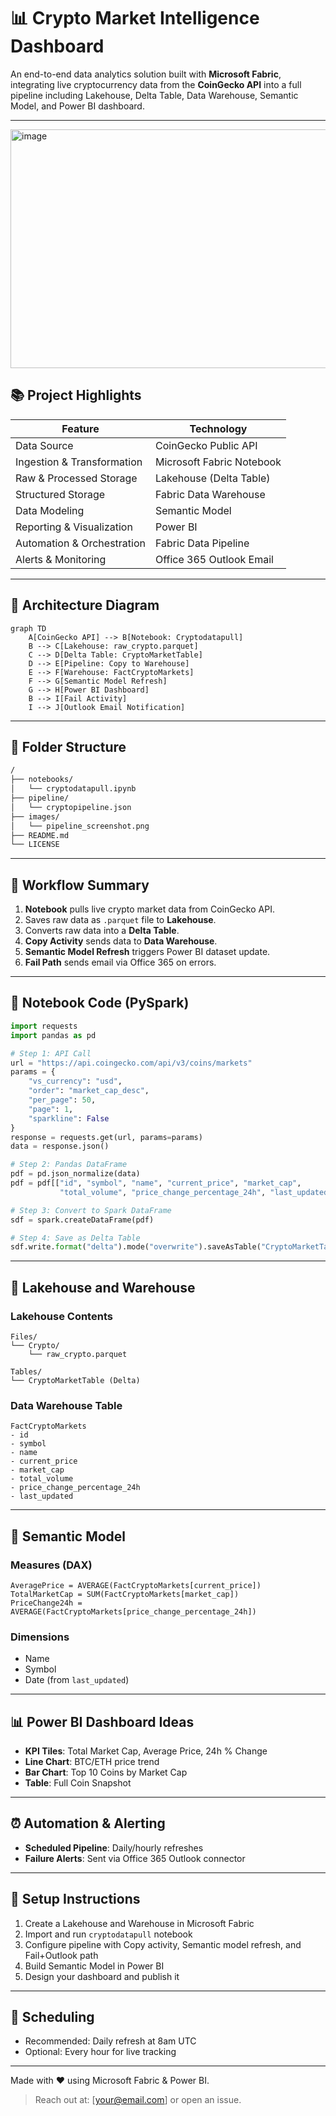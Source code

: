 # 📊 Crypto Market Intelligence Dashboard

An end-to-end data analytics solution built with **Microsoft Fabric**, integrating live cryptocurrency data from the **CoinGecko API** into a full pipeline including Lakehouse, Delta Table, Data Warehouse, Semantic Model, and Power BI dashboard.

---
<img width="935" height="382" alt="image" src="https://github.com/user-attachments/assets/cf1b05e7-5f18-478c-8835-d4623981c684" />

## 📚 Project Highlights

| Feature                    | Technology                |
| -------------------------- | ------------------------- |
| Data Source                | CoinGecko Public API      |
| Ingestion & Transformation | Microsoft Fabric Notebook |
| Raw & Processed Storage    | Lakehouse (Delta Table)   |
| Structured Storage         | Fabric Data Warehouse     |
| Data Modeling              | Semantic Model            |
| Reporting & Visualization  | Power BI                  |
| Automation & Orchestration | Fabric Data Pipeline      |
| Alerts & Monitoring        | Office 365 Outlook Email  |

---

## 🧰 Architecture Diagram

```mermaid
graph TD
    A[CoinGecko API] --> B[Notebook: Cryptodatapull]
    B --> C[Lakehouse: raw_crypto.parquet]
    C --> D[Delta Table: CryptoMarketTable]
    D --> E[Pipeline: Copy to Warehouse]
    E --> F[Warehouse: FactCryptoMarkets]
    F --> G[Semantic Model Refresh]
    G --> H[Power BI Dashboard]
    B --> I[Fail Activity]
    I --> J[Outlook Email Notification]
```

---

## 📁 Folder Structure

```bash
/
├── notebooks/
│   └── cryptodatapull.ipynb
├── pipeline/
│   └── cryptopipeline.json
├── images/
│   └── pipeline_screenshot.png
├── README.md
└── LICENSE
```

---

## 🔄 Workflow Summary

1. **Notebook** pulls live crypto market data from CoinGecko API.
2. Saves raw data as `.parquet` file to **Lakehouse**.
3. Converts raw data into a **Delta Table**.
4. **Copy Activity** sends data to **Data Warehouse**.
5. **Semantic Model Refresh** triggers Power BI dataset update.
6. **Fail Path** sends email via Office 365 on errors.

---

## 📃 Notebook Code (PySpark)

```python
import requests
import pandas as pd

# Step 1: API Call
url = "https://api.coingecko.com/api/v3/coins/markets"
params = {
    "vs_currency": "usd",
    "order": "market_cap_desc",
    "per_page": 50,
    "page": 1,
    "sparkline": False
}
response = requests.get(url, params=params)
data = response.json()

# Step 2: Pandas DataFrame
pdf = pd.json_normalize(data)
pdf = pdf[["id", "symbol", "name", "current_price", "market_cap",
           "total_volume", "price_change_percentage_24h", "last_updated"]]

# Step 3: Convert to Spark DataFrame
sdf = spark.createDataFrame(pdf)

# Step 4: Save as Delta Table
sdf.write.format("delta").mode("overwrite").saveAsTable("CryptoMarketTable")
```

---

## 🏦 Lakehouse and Warehouse

### Lakehouse Contents

```
Files/
└── Crypto/
    └── raw_crypto.parquet

Tables/
└── CryptoMarketTable (Delta)
```

### Data Warehouse Table

```
FactCryptoMarkets
- id
- symbol
- name
- current_price
- market_cap
- total_volume
- price_change_percentage_24h
- last_updated
```

---

## 🧱 Semantic Model

### Measures (DAX)

```DAX
AveragePrice = AVERAGE(FactCryptoMarkets[current_price])
TotalMarketCap = SUM(FactCryptoMarkets[market_cap])
PriceChange24h = AVERAGE(FactCryptoMarkets[price_change_percentage_24h])
```

### Dimensions

* Name
* Symbol
* Date (from `last_updated`)

---

## 📊 Power BI Dashboard Ideas

* **KPI Tiles**: Total Market Cap, Average Price, 24h % Change
* **Line Chart**: BTC/ETH price trend
* **Bar Chart**: Top 10 Coins by Market Cap
* **Table**: Full Coin Snapshot

---

## ⏰ Automation & Alerting

* **Scheduled Pipeline**: Daily/hourly refreshes
* **Failure Alerts**: Sent via Office 365 Outlook connector

---

## 📍 Setup Instructions

1. Create a Lakehouse and Warehouse in Microsoft Fabric
2. Import and run `cryptodatapull` notebook
3. Configure pipeline with Copy activity, Semantic model refresh, and Fail+Outlook path
4. Build Semantic Model in Power BI
5. Design your dashboard and publish it

---

## 📅 Scheduling

* Recommended: Daily refresh at 8am UTC
* Optional: Every hour for live tracking

---

Made with ❤️ using Microsoft Fabric & Power BI.

> Reach out at: \[[your@email.com](mailto:your@email.com)] or open an issue.

